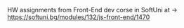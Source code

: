 HW assignments from Front-End dev corse in SoftUni at ->
https://softuni.bg/modules/132/js-front-end/1470

